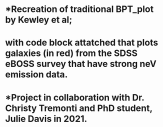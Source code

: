 # *Recreation of traditional BPT_plot by Kewley et al; 
# with code block attatched that plots galaxies (in red) from the SDSS eBOSS survey that have strong neV emission data.
# *Project in collaboration with Dr. Christy Tremonti and PhD student, Julie Davis in 2021.
